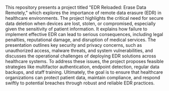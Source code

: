 This repository presents a project titled "EDR Reloaded: Erase Data Remotely," which explores the importance of remote data erasure (EDR) in healthcare environments. The project highlights the critical need for secure data deletion when devices are lost, stolen, or compromised, especially given the sensitivity of patient information. It explains how failure to implement effective EDR can lead to serious consequences, including legal penalties, reputational damage, and disruption of medical services. The presentation outlines key security and privacy concerns, such as unauthorized access, malware threats, and system vulnerabilities, and discusses the operational challenges of deploying EDR solutions across healthcare systems. To address these issues, the project proposes feasible strategies like multifactor authentication, endpoint detection, regular data backups, and staff training. Ultimately, the goal is to ensure that healthcare organizations can protect patient data, maintain compliance, and respond swiftly to potential breaches through robust and reliable EDR practices.
